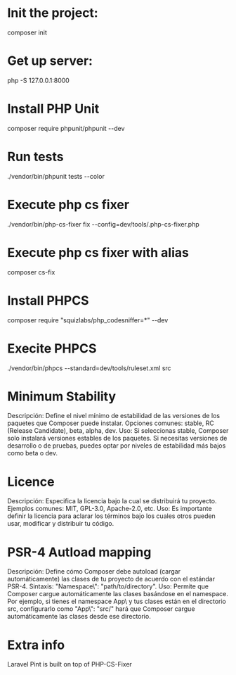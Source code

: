 # Init the project:
composer init

# Get up server:
php -S 127.0.0.1:8000

# Install PHP Unit
composer require phpunit/phpunit --dev

# Run tests
./vendor/bin/phpunit tests --color

# Execute php cs fixer
./vendor/bin/php-cs-fixer fix --config=dev/tools/.php-cs-fixer.php

# Execute php cs fixer with alias
composer cs-fix

# Install PHPCS
composer require "squizlabs/php_codesniffer=*" --dev

# Execite PHPCS
./vendor/bin/phpcs --standard=dev/tools/ruleset.xml src 

# Minimum Stability
Descripción: Define el nivel mínimo de estabilidad de las versiones de los paquetes que Composer puede instalar.
Opciones comunes: stable, RC (Release Candidate), beta, alpha, dev.
Uso: Si seleccionas stable, Composer solo instalará versiones estables de los paquetes. Si necesitas versiones de desarrollo o de pruebas, puedes optar por niveles de estabilidad más bajos como beta o dev.

# Licence
Descripción: Especifica la licencia bajo la cual se distribuirá tu proyecto.
Ejemplos comunes: MIT, GPL-3.0, Apache-2.0, etc.
Uso: Es importante definir la licencia para aclarar los términos bajo los cuales otros pueden usar, modificar y distribuir tu código.

# PSR-4 Autload mapping
Descripción: Define cómo Composer debe autoload (cargar automáticamente) las clases de tu proyecto de acuerdo con el estándar PSR-4.
Sintaxis: "Namespace\\": "path/to/directory".
Uso: Permite que Composer cargue automáticamente las clases basándose en el namespace. Por ejemplo, si tienes el namespace App\\ y tus clases están en el directorio src, configurarlo como "App\\": "src/" hará que Composer cargue automáticamente las clases desde ese directorio.

# Extra info
Laravel Pint is built on top of PHP-CS-Fixer